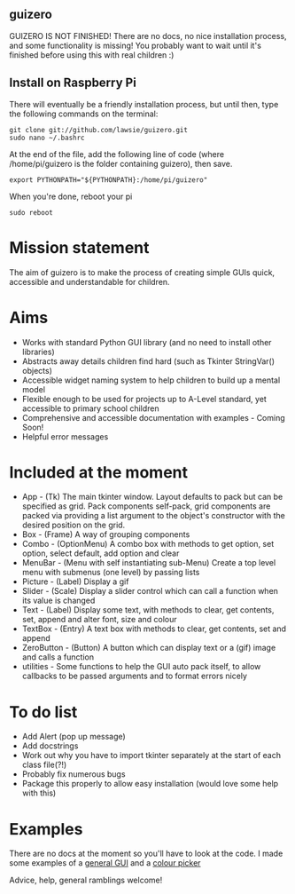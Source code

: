 ## guizero

GUIZERO IS NOT FINISHED! There are no docs, no nice installation process, and some functionality is missing! 
You probably want to wait until it's finished before using this with real children :)

## Install on Raspberry Pi
There will eventually be a friendly installation process, but until then, type the following commands on the terminal:
```
git clone git://github.com/lawsie/guizero.git
sudo nano ~/.bashrc
```
At the end of the file, add the following line of code (where /home/pi/guizero is the folder containing guizero), then save.

```
export PYTHONPATH="${PYTHONPATH}:/home/pi/guizero"
```

When you're done, reboot your pi
```
sudo reboot
```

# Mission statement
The aim of guizero is to make the process of creating simple GUIs quick, accessible and understandable for children.

# Aims
* Works with standard Python GUI library (and no need to install other libraries)
* Abstracts away details children find hard (such as Tkinter StringVar() objects)
* Accessible widget naming system to help children to build up a mental model
* Flexible enough to be used for projects up to A-Level standard, yet accessible to primary school children
* Comprehensive and accessible documentation with examples - Coming Soon!
* Helpful error messages

# Included at the moment
* App - (Tk) The main tkinter window. Layout defaults to pack but can be specified as grid. Pack components self-pack, grid components are packed via providing a list argument to the object's constructor with the desired position on the grid.
* Box - (Frame) A way of grouping components
* Combo - (OptionMenu) A combo box with methods to get option, set option, select default, add option and clear
* MenuBar - (Menu with self instantiating sub-Menu) Create a top level menu with submenus (one level) by passing lists
* Picture - (Label) Display a gif
* Slider - (Scale) Display a slider control which can call a function when its value is changed
* Text - (Label) Display some text, with methods to clear, get contents, set, append and alter font, size and colour
* TextBox - (Entry) A text box with methods to clear, get contents, set and append
* ZeroButton - (Button) A button which can display text or a (gif) image and calls a function
* utilities - Some functions to help the GUI auto pack itself, to allow callbacks to be passed arguments and to format errors nicely

# To do list
* Add Alert (pop up message)
* Add docstrings
* Work out why you have to import tkinter separately at the start of each class file(?!)
* Probably fix numerous bugs
* Package this properly to allow easy installation (would love some help with this)

# Examples
There are no docs at the moment so you'll have to look at the code.
I made some examples of a [general GUI](general_example.md) and a [colour picker](colour_example.md)

Advice, help, general ramblings welcome!
